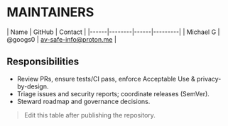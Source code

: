 # MAINTAINERS

| Name | GitHub | Contact |
|------|--------|------|---------|
| Michael G | @googs0 | av-safe-info@proton.me |

## Responsibilities
- Review PRs, ensure tests/CI pass, enforce Acceptable Use & privacy-by-design.
- Triage issues and security reports; coordinate releases (SemVer).
- Steward roadmap and governance decisions.

> Edit this table after publishing the repository.
